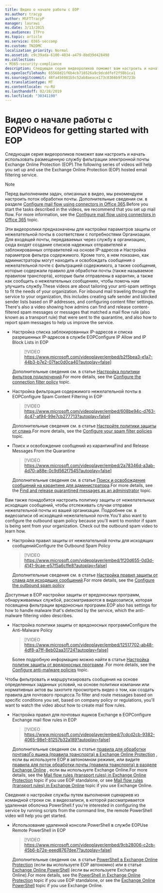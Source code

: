 ```yaml
---
title: Видео о начале работы с EOP
ms.author: tracyp
author: MSFTTracyP
manager: laurawi
ms.date: 3/13/2015
ms.audience: ITPro
ms.topic: article
ms.service: O365-seccomp
ms.custom: TN2DMC
localization_priority: Normal
ms.assetid: c9c39ada-6100-4034-a479-8bd39d428498
ms.collection:
- M365-security-compliance
description: Следующая серия видеороликов поможет вам настроить и начать использовать размещенную службу фильтрации электронной почты Exchange Online Protection (EOP).
ms.openlocfilehash: 65568d21f6b4cb718526a9c9dcddfef2f58b1ca1
ms.sourcegitcommit: 48fa456981b5c52ab8aeace173c8366b9f36723b
ms.translationtype: MT
ms.contentlocale: ru-RU
ms.lasthandoff: 02/28/2019
ms.locfileid: "30341190"
---
```

# <a name="videos-for-getting-started-with-eop"></a><span data-ttu-id="e5685-103">Видео о начале работы с EOP</span><span class="sxs-lookup"><span data-stu-id="e5685-103">Videos for getting started with EOP</span></span>

<span data-ttu-id="e5685-104">Следующая серия видеороликов поможет вам настроить и начать использовать размещенную службу фильтрации электронной почты Exchange Online Protection (EOP).</span><span class="sxs-lookup"><span data-stu-id="e5685-104">The following series of videos will help you set up and use the Exchange Online Protection (EOP) hosted email filtering service.</span></span>
  
> [!NOTE]
> <span data-ttu-id="e5685-p101">Перед выполнением задач, описанных в видео, мы рекомендуем настроить поток обработки почты. Дополнительные сведения см. в разделе [Configure mail flow using connectors in Office 365](http://technet.microsoft.com/library/854b5a50-4462-4836-a092-37e208d29624.aspx).</span><span class="sxs-lookup"><span data-stu-id="e5685-p101">Before you start the tasks described in the videos, we recommend that you set up mail flow. For more information, see the [Configure mail flow using connectors in Office 365](http://technet.microsoft.com/library/854b5a50-4462-4836-a092-37e208d29624.aspx) topic.</span></span> 
  
<span data-ttu-id="e5685-p102">Эти видеоролики предназначены для настройки параметров защиты от нежелательной почты в соответствии с потребностями Организации. Для входящей почты, передаваемых через службу в организацию, сюда входят создание списков надежных отправителей и заблокированных отправителей на основе IP-адресов и Настройка параметров фильтра содержимого. Кроме того, в нем показано, как администраторы могут находить и освобождать сообщения о нежелательной почте с фильтрацией содержимого, а также сообщения, которые содержали правило для обработки почты (также называемое правилом транспорта), которые были отправлены в карантин, а также как сообщить о нежелательных сообщениях, чтобы помочь нам улучшить службу.</span><span class="sxs-lookup"><span data-stu-id="e5685-p102">These videos are about tailoring your anti-spam settings to fit the needs of your organization. For inbound mail traveling through the service to your organization, this includes creating safe sender and blocked sender lists based on IP addresses, and configuring content filter settings. There's also a video showing how admins can find and release content-filtered spam messages or messages that matched a mail flow rule (also known as a transport rule) that were sent to the quarantine, and also how to report spam messages to help us improve the service.</span></span>
  
- <span data-ttu-id="e5685-110">Настройка списка заблокированных IP-адресов и списка разрешенных IP-адресов в службе EOP</span><span class="sxs-lookup"><span data-stu-id="e5685-110">Configure IP Allow and IP Block Lists in EOP</span></span>
    > [!VIDEO https://www.microsoft.com/videoplayer/embed/b2f5bea3-e1a7-44b3-b7e2-07fac0d0ca40?autoplay=false]
  
    <span data-ttu-id="e5685-111">Дополнительные сведения см. в статье [Настройка политики фильтров подключений](../configure-the-connection-filter-policy.md).</span><span class="sxs-lookup"><span data-stu-id="e5685-111">For more details, see the [Configure the connection filter policy](../configure-the-connection-filter-policy.md) topic.</span></span> 
    
- <span data-ttu-id="e5685-112">Настройка фильтрация содержимого нежелательной почты в EOP</span><span class="sxs-lookup"><span data-stu-id="e5685-112">Configure Spam Content Filtering in EOP</span></span>
    > [!VIDEO https://www.microsoft.com/videoplayer/embed/608be94c-d763-4c47-af94-99e7cb277713?autoplay=false]
  
    <span data-ttu-id="e5685-113">Дополнительные сведения см. в статье [Настройте политики защиты от спама](../configure-your-spam-filter-policies.md).</span><span class="sxs-lookup"><span data-stu-id="e5685-113">For more details, see the [Configure your spam filter policies](../configure-your-spam-filter-policies.md) topic.</span></span> 
    
- <span data-ttu-id="e5685-114">Поиск и освобождение сообщений из карантина</span><span class="sxs-lookup"><span data-stu-id="e5685-114">Find and Release Messages From the Quarantine</span></span>
    > [!VIDEO https://www.microsoft.com/videoplayer/embed/2a78346d-a3ab-4d70-a88e-0c9d562f7545?autoplay=false]
  
    <span data-ttu-id="e5685-115">Дополнительные сведения см. в статье [Поиск и освобождение сообщений на карантине для администратора](../find-and-release-quarantined-messages-as-an-administrator.md).</span><span class="sxs-lookup"><span data-stu-id="e5685-115">For more details, see the [Find and release quarantined messages as an administrator](../find-and-release-quarantined-messages-as-an-administrator.md) topic.</span></span> 
    
<span data-ttu-id="e5685-p103">Вам также понадобится настроить политику защиты от нежелательных исходящих сообщений, чтобы отслеживать случаи отправки нежелательной почты из вашей организации. Подробнее см. в видеозаписи об исходящей нежелательной почте.</span><span class="sxs-lookup"><span data-stu-id="e5685-p103">You'll also want to configure the outbound spam policy because you'll want to monitor if spam is being sent from your organization. Check out the outbound spam video to learn how.</span></span>
  
- <span data-ttu-id="e5685-118">Настройка правил защиты от нежелательной почты для исходящих сообщений</span><span class="sxs-lookup"><span data-stu-id="e5685-118">Configure the Outbound Spam Policy</span></span>
    > [!VIDEO https://www.microsoft.com/videoplayer/embed/1f20d655-0d3d-4141-9cae-e57f5a6cffe8?autoplay=false]
  
    <span data-ttu-id="e5685-119">Дополнительные сведения см. в статье [Настройка правил защиты от спама для исходящих сообщений](../configure-the-outbound-spam-policy.md).</span><span class="sxs-lookup"><span data-stu-id="e5685-119">For more details, see the [Configure the outbound spam policy](../configure-the-outbound-spam-policy.md)</span></span>
    
<span data-ttu-id="e5685-120">Доступные в EOP настройки защиты от вредоносных программ, обнаруживаемых службой, рассматриваются в видеозаписи, которая посвящена фильтрации вредоносных программ.</span><span class="sxs-lookup"><span data-stu-id="e5685-120">EOP also has settings for how to handle malware that's detected by the service, which the anti-malware filtering video describes.</span></span>
  
- <span data-ttu-id="e5685-121">Настройка политики защиты от вредоносных программ</span><span class="sxs-lookup"><span data-stu-id="e5685-121">Configure the Anti-Malware Policy</span></span>
    > [!VIDEO https://www.microsoft.com/videoplayer/embed/12517702-ab48-4df8-a7ff-8eb02aa31724?autoplay=false]
  
    <span data-ttu-id="e5685-122">Более подробную информацию можно найти в статье [Настройка политик защиты от вредоносных программ](../configure-anti-malware-policies.md) .</span><span class="sxs-lookup"><span data-stu-id="e5685-122">For more details, see the [Configure anti-malware policies](../configure-anti-malware-policies.md) topic.</span></span> 
    
<span data-ttu-id="e5685-123">Чтобы фильтровать и маршрутизировать сообщения на основе определенных заданных условий, на основе политики компании или нормативных актов вы захотите просмотреть видео о том, как создать правила для почтового процесса.</span><span class="sxs-lookup"><span data-stu-id="e5685-123">To filter and route messages based on specific conditions you set, based on company policy or regulations, you'll want to watch the video about how to create mail flow rules.</span></span>
  
- <span data-ttu-id="e5685-124">Настройка правил для почтовых ящиков Exchange в EOP</span><span class="sxs-lookup"><span data-stu-id="e5685-124">Configure Exchange mail flow rules in EOP</span></span>
    > [!VIDEO https://www.microsoft.com/videoplayer/embed/7cdcd2cb-9382-4065-98e1-81257b32a189?autoplay=false]
  
    <span data-ttu-id="e5685-125">Дополнительные сведения см. в статье [правила для обработки почтовоГо ящика (правила транспорта) в Exchange Online Protection](mail-flow-rules-transport-rules-0.md) , если вы используете EOP в автономном режиме, или видите [правила для поток обработки почты (правила транспорта) в разделе Exchange Online](http://technet.microsoft.com/library/743bd525-0ca2-426d-b76c-b4a052bc8886.aspx) , если вы используете Exchange Online.</span><span class="sxs-lookup"><span data-stu-id="e5685-125">For more details, see the [Mail flow rules (transport rules) in Exchange Online Protection](mail-flow-rules-transport-rules-0.md) topic if you use EOP standalone, or see [Mail flow rules (transport rules) in Exchange Online](http://technet.microsoft.com/library/743bd525-0ca2-426d-b76c-b4a052bc8886.aspx) topic if you use Exchange Online.</span></span>
    
<span data-ttu-id="e5685-126">Сведения о настройке службы путем выполнения сценариев из командной строки см. в видеозаписи, в которой рассматривается удаленная оболочка PowerShell.</span><span class="sxs-lookup"><span data-stu-id="e5685-126">f you're interested in configuring the service by running scripts from the command line, the remote PowerShell video will help you get started.</span></span>
  
- <span data-ttu-id="e5685-127">Использование удаленной консоли PowerShell в службе EOP</span><span class="sxs-lookup"><span data-stu-id="e5685-127">Use Remote PowerShell in EOP</span></span>
    > [!VIDEO https://www.microsoft.com/videoplayer/embed/9cb28006-c2cb-45b6-b72e-eeed8767dee7?autoplay=false]
  
    <span data-ttu-id="e5685-128">Дополнительные сведения см. в статье [PowerShell в Exchange Online Protection](http://technet.microsoft.com/library/f7918a88-774a-405e-945b-bc2f5ee9f748.aspx) (если вы используете EOP автономно) или в статье [Exchange Online PowerShell](http://technet.microsoft.com/library/1cb603b0-2961-4afe-b879-b048fe0f64a2.aspx) (если вы используете Exchange Online).</span><span class="sxs-lookup"><span data-stu-id="e5685-128">For more details, see the [PowerShell in Exchange Online Protection](http://technet.microsoft.com/library/f7918a88-774a-405e-945b-bc2f5ee9f748.aspx) topic if you use EOP standalone, or see the [Exchange Online PowerShell](http://technet.microsoft.com/library/1cb603b0-2961-4afe-b879-b048fe0f64a2.aspx) topic if you use Exchange Online.</span></span> 
    

